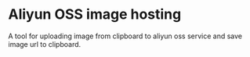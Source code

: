 # Aliyun OSS image hosting 
A tool for uploading image from clipboard to aliyun oss service and save image url to clipboard.

